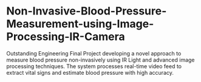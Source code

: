 # Non-Invasive-Blood-Pressure-Measurement-using-Image-Processing-IR-Camera
Outstanding Engineering Final Project developing a novel approach to measure blood pressure non-invasively using IR Light and advanced image processing techniques. The system processes real-time video feed to extract vital signs and estimate blood pressure with high accuracy.
